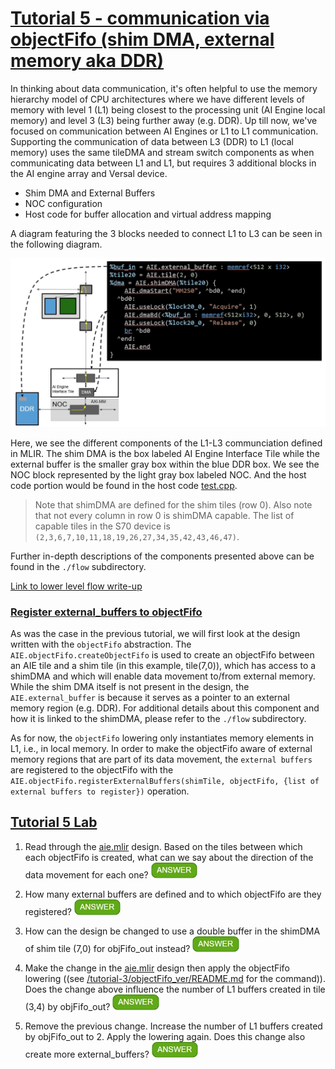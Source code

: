 <!---//===- README.md --------------------------*- Markdown -*-===//
//
// This file is licensed under the Apache License v2.0 with LLVM Exceptions.
// See https://llvm.org/LICENSE.txt for license information.
// SPDX-License-Identifier: Apache-2.0 WITH LLVM-exception
//
// Copyright (C) 2022, Advanced Micro Devices, Inc.
// 
//===----------------------------------------------------------------------===//-->

# <ins>Tutorial 5 - communication via objectFifo (shim DMA, external memory aka DDR)</ins>

In thinking about data communication, it's often helpful to use the memory hierarchy model of CPU architectures where we have different levels of memory with level 1 (L1) being closest to the processing unit (AI Engine local memory) and level 3 (L3) being further away (e.g. DDR). Up till now, we've focused on communication between AI Engines or L1 to L1 communication. Supporting the communication of data between L3 (DDR) to L1 (local memory) uses the same tileDMA and stream switch components as when communicating data between L1 and L1, but requires 3 additional blocks in the AI engine array and Versal device.

* Shim DMA and External Buffers
* NOC configuration
* Host code for buffer allocation and virtual address mapping

A diagram featuring the 3 blocks needed to connect L1 to L3 can be seen in the following diagram.
<p><img src="../images/diagram9.jpg?raw=true" width="800"><p>

Here, we see the different components of the L1-L3 communciation defined in MLIR. The shim DMA is the box labeled AI Engine Interface Tile while the external buffer is the smaller gray box within the blue DDR box. We see the NOC block represented by the light gray box labeled NOC. And the host code portion would be found in the host code [test.cpp](./test.cpp). 
> Note that shimDMA are defined for the shim tiles (row 0). Also note that not every column in row 0 is shimDMA capable. The list of capable tiles in the S70 device is `(2,3,6,7,10,11,18,19,26,27,34,35,42,43,46,47)`.

Further in-depth descriptions of the components presented above can be found in the `./flow` subdirectory. 

[Link to lower level flow write-up](./flow)

### <ins> Register external_buffers to objectFifo</ins>

As was the case in the previous tutorial, we will first look at the design written with the `objectFifo` abstraction. The `AIE.objectFifo.createObjectFifo` is used to create an objectFifo between an AIE tile and a shim tile (in this example, tile(7,0)), which has access to a shimDMA and which will enable data movement to/from external memory. While the shim DMA itself is not present in the design, the `AIE.external_buffer` is because it serves as a pointer to an external memory region (e.g. DDR). For additional details about this component and how it is linked to the shimDMA, please refer to the `./flow` subdirectory. 

As for now, the `objectFifo` lowering only instantiates memory elements in L1, i.e., in local memory. In order to make the objectFifo aware of external memory regions that are part of its data movement, the `external buffers` are registered to the objectFifo with the `AIE.objectFifo.registerExternalBuffers(shimTile, objectFifo, {list of external buffers to register})` operation. 

## <ins>Tutorial 5 Lab </ins>

1. Read through the [aie.mlir](aie.mlir) design. Based on the tiles between which each objectFifo is created, what can we say about the direction of the data movement for each one? <img src="../images/answer1.jpg" title="objFifo_in is for reading (DDR->L1). objFifo_out is for writing (L1->DDR)." height=25>

2. How many external buffers are defined and to which objectFifo are they registered? <img src="../images/answer1.jpg" title="2 buffers. ext_buf70_in is registered to objFifo_in. ext_buf70_out is registered to objFifo_out." height=25>

3. How can the design be changed to use a double buffer in the shimDMA of shim tile (7,0) for objFifo_out instead? <img src="../images/answer1.jpg" title="An additional AIE.external_buffer should be created and registered to objFifo_out." height=25>

4. Make the change in the [aie.mlir](aie.mlir) design then apply the objectFifo lowering ((see [/tutorial-3/objectFifo_ver/README.md](tutorial-3) for the command)). Does the change above influence the number of L1 buffers created in tile (3,4) by objFifo_out? <img src="../images/answer1.jpg" title="No. The number of L1 buffers created in tile (3,4) is based on the size given to objFifo_out at creation, and based on the number of elements acquired by the core on tile (3,4)." height=25>

5. Remove the previous change. Increase the number of L1 buffers created by objFifo_out to 2. Apply the lowering again. Does this change also create more external_buffers? <img src="../images/answer1.jpg" title="No. External buffers must be explicitly created and registered to objFifo_out. The virtual address pointer of each external buffer must also be explicitly allocated by the host processor (see test.cpp)." height=25>
